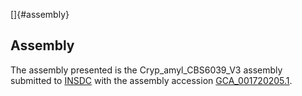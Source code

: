 []{#assembly}

Assembly
--------

The assembly presented is the Cryp\_amyl\_CBS6039\_V3 assembly submitted
to [INSDC](http://www.insdc.org) with the assembly accession
[GCA\_001720205.1](http://www.ebi.ac.uk/ena/data/view/GCA_001720205.1).

